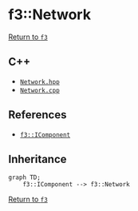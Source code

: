 # f3::Network

[Return to `f3`](/docs/f3.md)

## C++

- [`Network.hpp`](/src/f3/Network.hpp)
- [`Network.cpp`](/src/f3/Network.cpp)

## References

- [`f3::IComponent`](/docs/f3/IComponent.md)

## Inheritance

```mermaid
graph TD;
    f3::IComponent --> f3::Network
```

[Return to `f3`](/docs/f3.md)